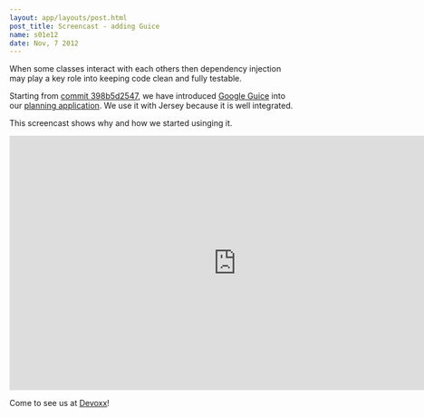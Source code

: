 ```yaml
---
layout: app/layouts/post.html
post_title: Screencast - adding Guice
name: s01e12
date: Nov, 7 2012
---
```


When some classes interact with each others then dependency injection may play a key role into keeping code clean and
fully testable.

Starting from [commit 398b5d2547](https://github.com/CodeStory/code-story-world/commit/398b5d2547b489336fa3f7d5771f49ff8219fdd7),
we have introduced [Google Guice](http://code.google.com/p/google-guice) into our [planning application](http://fight.code-story.net/planning.html).
We use it with Jersey because it is well integrated.

This screencast shows why and how we started usinging it.

<iframe src="http://player.vimeo.com/video/52971931?badge=0" width="800" height="449" frameborder="0" webkitAllowFullScreen="webkitAllowFullScreen" mozallowfullscreen="mozallowfullscreen" allowFullScreen="allowFullScreen">screencast</iframe>

Come to see us at [Devoxx](http://devoxx.com/display/DV12/Code+Story)!


